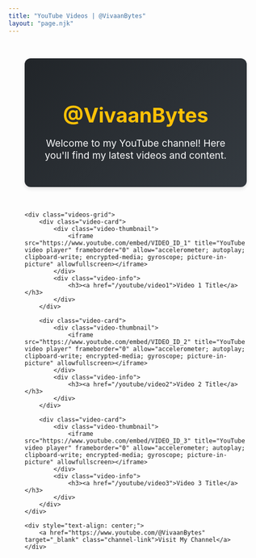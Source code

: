 ```yaml
---
title: "YouTube Videos | @VivaanBytes"
layout: "page.njk"
---
```


<style>
.youtube-container {
    max-width: 1200px;
    margin: 0 auto;
    padding: 2rem;
}

.channel-header {
    text-align: center;
    margin-bottom: 3rem;
    padding: 2rem;
    background: linear-gradient(135deg, #212529, #343a40);
    border-radius: 12px;
    box-shadow: 0 4px 6px rgba(0, 0, 0, 0.1);
}

.channel-header h1 {
    color: #ffc107;
    font-size: 2.5rem;
    margin-bottom: 1rem;
}

.channel-header p {
    color: #f8f9fa;
    font-size: 1.2rem;
}

.videos-grid {
    display: grid;
    grid-template-columns: repeat(auto-fit, minmax(300px, 1fr));
    gap: 2rem;
    margin-top: 2rem;
}

.video-card {
    background: #212529;
    border-radius: 8px;
    overflow: hidden;
    transition: transform 0.3s ease, box-shadow 0.3s ease;
}

.video-card:hover {
    transform: translateY(-5px);
    box-shadow: 0 8px 15px rgba(0, 0, 0, 0.2);
}

.video-thumbnail {
    position: relative;
    padding-bottom: 56.25%; /* 16:9 aspect ratio */
    height: 0;
    overflow: hidden;
}

.video-thumbnail iframe {
    position: absolute;
    top: 0;
    left: 0;
    width: 100%;
    height: 100%;
    border: none;
}

.video-info {
    padding: 1.5rem;
}

.video-info h3 {
    color: #ffc107;
    margin: 0 0 1rem 0;
    font-size: 1.2rem;
}

.video-info a {
    color: #f8f9fa;
    text-decoration: none;
    transition: color 0.2s ease;
}

.video-info a:hover {
    color: #ffc107;
}

.channel-link {
    display: inline-block;
    margin-top: 3rem;
    padding: 1rem 2rem;
    background-color: #ffc107;
    color: #212529;
    text-decoration: none;
    border-radius: 4px;
    font-weight: bold;
    transition: background-color 0.2s ease;
}

.channel-link:hover {
    background-color: #ffca2c;
}

@media (max-width: 768px) {
    .videos-grid {
        grid-template-columns: 1fr;
    }
    
    .channel-header {
        padding: 1.5rem;
    }
}
</style>

<div class="youtube-container">
    <div class="channel-header">
        <h1>@VivaanBytes</h1>
        <p>Welcome to my YouTube channel! Here you'll find my latest videos and content.</p>
    </div>

    <div class="videos-grid">
        <div class="video-card">
            <div class="video-thumbnail">
                <iframe src="https://www.youtube.com/embed/VIDEO_ID_1" title="YouTube video player" frameborder="0" allow="accelerometer; autoplay; clipboard-write; encrypted-media; gyroscope; picture-in-picture" allowfullscreen></iframe>
            </div>
            <div class="video-info">
                <h3><a href="/youtube/video1">Video 1 Title</a></h3>
            </div>
        </div>

        <div class="video-card">
            <div class="video-thumbnail">
                <iframe src="https://www.youtube.com/embed/VIDEO_ID_2" title="YouTube video player" frameborder="0" allow="accelerometer; autoplay; clipboard-write; encrypted-media; gyroscope; picture-in-picture" allowfullscreen></iframe>
            </div>
            <div class="video-info">
                <h3><a href="/youtube/video2">Video 2 Title</a></h3>
            </div>
        </div>

        <div class="video-card">
            <div class="video-thumbnail">
                <iframe src="https://www.youtube.com/embed/VIDEO_ID_3" title="YouTube video player" frameborder="0" allow="accelerometer; autoplay; clipboard-write; encrypted-media; gyroscope; picture-in-picture" allowfullscreen></iframe>
            </div>
            <div class="video-info">
                <h3><a href="/youtube/video3">Video 3 Title</a></h3>
            </div>
        </div>
    </div>

    <div style="text-align: center;">
        <a href="https://www.youtube.com/@VivaanBytes" target="_blank" class="channel-link">Visit My Channel</a>
    </div>
</div>